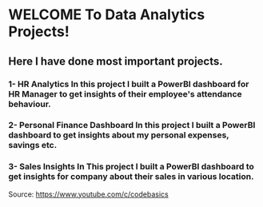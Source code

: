 # WELCOME To Data Analytics Projects!
<h2>Here I have done  most important projects.</h2>
<h3>1- HR Analytics
    In this project I built a PowerBI dashboard for HR Manager to get insights of their employee's attendance behaviour.</h3>
<h3>2- Personal Finance Dashboard
    In this project I built a PowerBI dashboard to get insights about my personal expenses, savings etc.</h3>
<h3>3- Sales Insights 
    In This project I built a PowerBI dashboard to get insights for company about their sales in various location.</h3>


Source: <a href="url">https://www.youtube.com/c/codebasics</a>

